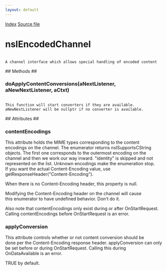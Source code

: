 ```yaml
---
layout: default
---
```

<div id='links'><a href="../index.html">Index</a>
<a href="http://dxr.mozilla.org/mozilla-central/source/netwerk/base/public/nsIEncodedChannel.idl">Source file</a>
</div>

# nsIEncodedChannel #
<code>  
A channel interface which allows special handling of encoded content  
  
</code>
## Methods ##

### doApplyContentConversions(aNextListener, aNewNextListener, aCtxt) ###
<code>  
This function will start converters if they are available.  
aNewNextListener will be nullptr if no converter is available.  
  
</code>
## Attributes ##

### contentEncodings ###
  
This attribute holds the MIME types corresponding to the content  
encodings on the channel.  The enumerator returns nsISupportsCString  
objects.  The first one corresponds to the outermost encoding on the  
channel and then we work our way inward.  "identity" is skipped and not  
represented on the list.  Unknown encodings make the enumeration stop.  
If you want the actual Content-Encoding value, use  
getResponseHeader("Content-Encoding").  
  
When there is no Content-Encoding header, this property is null.  
  
Modifying the Content-Encoding header on the channel will cause  
this enumerator to have undefined behavior.  Don't do it.  
  
Also note that contentEncodings only exist during or after OnStartRequest.  
Calling contentEncodings before OnStartRequest is an error.  
  

### applyConversion ###
  
This attribute controls whether or not content conversion should be  
done per the Content-Encoding response header.  applyConversion can only   
be set before or during OnStartRequest.  Calling this during   
OnDataAvailable is an error.   
  
TRUE by default.  
  
